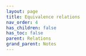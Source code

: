 ```yaml
---
layout: page
title: Equivalence relations
nav_order: 4
has_children: false
has_toc: false
parent: Relations 
grand_parent: Notes
---
```


## 
